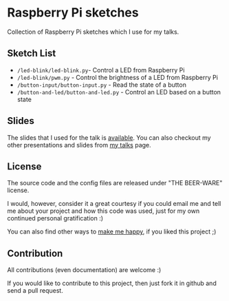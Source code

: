 Raspberry Pi sketches
=====================

Collection of Raspberry Pi sketches which I use for my talks.

Sketch List
------------

- `/led-blink/led-blink.py`- Control a LED from Raspberry Pi
- `/led-blink/pwm.py`  - Control the brightness of a LED from Raspberry Pi
- `/button-input/button-input.py` - Read the state of a button
- `/button-and-led/button-and-led.py` - Control an LED based on a button state

Slides
-------------

The slides that I used for the talk is [available](http://hardwarefun.com/news/control-raspberry-pi-gpio-pins-from-python). You can also checkout my other presentations and slides from [my talks](http://sudarmuthu.com/my-talks) page.

License
-------

The source code and the config files are released under "THE BEER-WARE" license.

I would, however, consider it a great courtesy if you could email me and tell me about your project and how this code was used, just for my own continued personal gratification :)

You can also find other ways to [make me happy](http://sudarmuthu.com/if-you-wanna-thank-me), if you liked this project ;)

Contribution
-------------

All contributions (even documentation) are welcome :)

If you would like to contribute to this project, then just fork it in github and send a pull request. 
